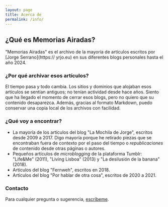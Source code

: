 ```yaml
---
layout: page
title: Acerca de
permalink: /info/
---
```

## ¿Qué es Memorias Airadas?
"Memorias Airadas" es el archivo de la mayoría de artículos escritos por [Jorge Serrano](https:// yrjo.eu) en sus diferentes blogs personales hasta el año 2024.

### ¿Por qué archivar esos artículos?
El tiempo pasa y todo cambia. Los sitios y dominios que alojaban esos artículos se sentían antiguos; no tenían actividad desde hace años. Siento que ha llegado el momento de cerrar esos blogs, pero no quiero que su contenido desaparezca. Además, gracias al formato Markdown, puedo conservar una copia local de los archivos con facilidad.

### ¿Qué voy a encontrar?
- La mayoría de los artículos del blog "La Mochila de Jorge", escritos desde 2009 a 2017. Digo mayoría porque he retirado piezas que se encontraban fuera de contexto por el paso del tiempo o _republicaciones_ de contenido desde otras páginas o autores. 
- Pequeños artículos de _microblogging_ de la plataforma Tumblr: "Life&Me" (2011), "Living Lisboa" (2013) y "La desilusión de la banana" (2018).
- Artículos del blog "Fernweh", escritos en 2018.
- Artículos del blog "Por hablar de otra cosa", escritos de 2020 a 2021.

### Contacto
Para cualquier pregunta o sugerencia, [escríbeme](mailto:yrjo@tuta.io).
